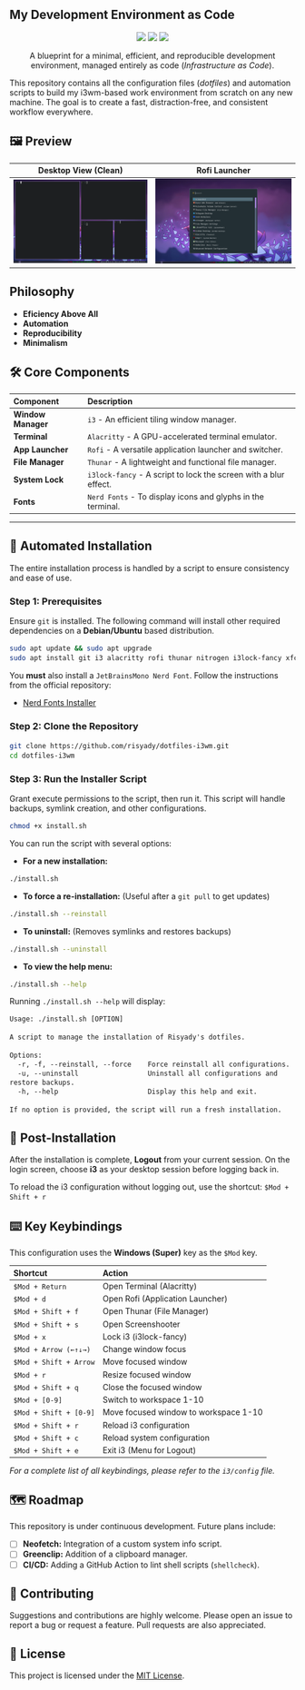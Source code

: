## My Development Environment as Code

<p align="center">
<a href="#"><img src="https://img.shields.io/badge/OS-Linux-informational?style=flat-square&logo=linux&logoColor=white" /></a>
<a href="#"><img src="https://img.shields.io/badge/WM-i3-success?style=flat-square&logo=i3&logoColor=white" /></a>
<a href="#"><img src="https://img.shields.io/badge/License-MIT-blue?style=flat-square" /></a>
</p>

<p align="center">
A blueprint for a minimal, efficient, and reproducible development environment, managed entirely as code (<i>Infrastructure as Code</i>).
</p>

This repository contains all the configuration files (*dotfiles*) and automation scripts to build my i3wm-based work environment from scratch on any new machine. The goal is to create a fast, distraction-free, and consistent workflow everywhere.

## 🖼️ Preview

| Desktop View (Clean) | Rofi Launcher |
| :----------------------: | :-------------: |
| <img src="i3-preview.png" width="400"> | <img src="rofi-preview.png" width="400"> |

## Philosophy

* **Eficiency Above All**
* **Automation**
* **Reproducibility**
* **Minimalism**

## 🛠️ Core Components

| Component        | Description                                       |
| :--------------- | :------------------------------------------------ |
| **Window Manager** | `i3` - An efficient tiling window manager.   |
| **Terminal** | `Alacritty` - A GPU-accelerated terminal emulator. |
| **App Launcher** | `Rofi` - A versatile application launcher and switcher. |
| **File Manager** | `Thunar` - A lightweight and functional file manager. |
| **System Lock** | `i3lock-fancy` - A script to lock the screen with a blur effect. |
| **Fonts** | `Nerd Fonts` - To display icons and glyphs in the terminal. |

---

## 🚀 Automated Installation

The entire installation process is handled by a script to ensure consistency and ease of use.

### Step 1: Prerequisites

Ensure `git` is installed. The following command will install other required dependencies on a **Debian/Ubuntu** based distribution.

```bash
sudo apt update && sudo apt upgrade
sudo apt install git i3 alacritty rofi thunar nitrogen i3lock-fancy xfce4-screenshooter nm-applet
```

You **must** also install a `JetBrainsMono Nerd Font`. Follow the instructions from the official repository:
* [Nerd Fonts Installer](https://github.com/officialrajdeepsingh/nerd-fonts-installer)

### Step 2: Clone the Repository

```bash
git clone https://github.com/risyady/dotfiles-i3wm.git
cd dotfiles-i3wm
```

### Step 3: Run the Installer Script

Grant execute permissions to the script, then run it. This script will handle backups, symlink creation, and other configurations.

```bash
chmod +x install.sh
```

You can run the script with several options:

* **For a new installation:**
```bash
./install.sh
```
* **To force a re-installation:** (Useful after a `git pull` to get updates)
```bash
./install.sh --reinstall
```
* **To uninstall:** (Removes symlinks and restores backups)
```bash
./install.sh --uninstall
```
* **To view the help menu:**
```bash
./install.sh --help
```

Running `./install.sh --help` will display:
```
Usage: ./install.sh [OPTION]

A script to manage the installation of Risyady's dotfiles.

Options:
  -r, -f, --reinstall, --force    Force reinstall all configurations.
  -u, --uninstall                 Uninstall all configurations and restore backups.
  -h, --help                      Display this help and exit.

If no option is provided, the script will run a fresh installation.
```

## 🔌 Post-Installation

After the installation is complete, **Logout** from your current session. On the login screen, choose **i3** as your desktop session before logging back in.

To reload the i3 configuration without logging out, use the shortcut: `$Mod + Shift + r`

## ⌨️ Key Keybindings

This configuration uses the **Windows (Super)** key as the `$Mod` key.

| Shortcut                | Action                                  |
| :---------------------- | :-------------------------------------- |
| `$Mod + Return`         | Open Terminal (Alacritty)               |
| `$Mod + d`              | Open Rofi (Application Launcher)        |
| `$Mod + Shift + f`      | Open Thunar (File Manager)              |
| `$Mod + Shift + s`      | Open Screenshooter                      |
| `$Mod + x`              | Lock i3 (i3lock-fancy)                  |
| `$Mod + Arrow (←↑↓→)`   | Change window focus                     |
| `$Mod + Shift + Arrow`  | Move focused window                     |
| `$Mod + r`              | Resize focused window                   |
| `$Mod + Shift + q`      | Close the focused window                |
| `$Mod + [0-9]`          | Switch to workspace 1-10                |
| `$Mod + Shift + [0-9]`  | Move focused window to workspace 1-10   |
| `$Mod + Shift + r`      | Reload i3 configuration                 |
| `$Mod + Shift + c`      | Reload system configuration             |
| `$Mod + Shift + e`      | Exit i3 (Menu for Logout)               |

*For a complete list of all keybindings, please refer to the `i3/config` file.*

## 🗺️ Roadmap

This repository is under continuous development. Future plans include:
* [ ] **Neofetch:** Integration of a custom system info script.
* [ ] **Greenclip:** Addition of a clipboard manager.
* [ ] **CI/CD:** Adding a GitHub Action to lint shell scripts (`shellcheck`).

## 🤝 Contributing

Suggestions and contributions are highly welcome. Please open an issue to report a bug or request a feature. Pull requests are also appreciated.

## 📜 License

This project is licensed under the [MIT License](LICENSE).